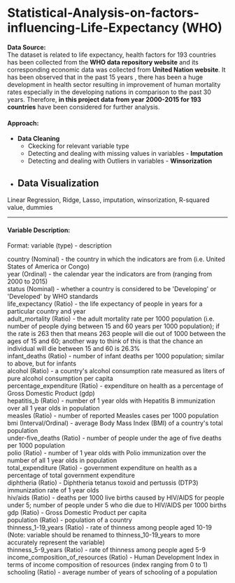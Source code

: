 # Statistical-Analysis-on-factors-influencing-Life-Expectancy (WHO)
**Data Source:**  
The dataset is related to life expectancy, health factors for 193 countries has been collected from the **WHO data repository website** and its corresponding economic data was collected from **United Nation website**. It has been observed that in the past 15 years , there has been a huge development in health sector resulting in improvement of human mortality rates especially in the developing nations in comparison to the past 30 years. Therefore, **in this project data from year 2000-2015 for 193 countries** have been considered for further analysis.

#### Approach:
- **Data Cleaning**
  - Ckecking for relevant variable type 
  - Detecting and dealing with missing values in variables - **Imputation**
  - Detecting and dealing with Outliers in variables - **Winsorization**
- **Data Visualization**
  - 


Linear Regression, Ridge, Lasso, imputation, winsorization, R-squared value, dummies



--------------------------
#### Variable Description:
Format: variable (type) - description

country (Nominal) - the country in which the indicators are from (i.e. United States of America or Congo)                       
year (Ordinal) - the calendar year the indicators are from (ranging from 2000 to 2015)                              
status (Nominal) - whether a country is considered to be 'Developing' or 'Developed' by WHO standards                                               
life_expectancy (Ratio) - the life expectancy of people in years for a particular country and year                                              
adult_mortality (Ratio) - the adult mortality rate per 1000 population (i.e. number of people dying between 15 and 60 years per 1000 population); if the rate is 263 then that means 263 people will die out of 1000 between the ages of 15 and 60; another way to think of this is that the chance an individual will die between 15 and 60 is 26.3%         
infant_deaths (Ratio) - number of infant deaths per 1000 population; similar to above, but for infants                            
alcohol (Ratio) - a country's alcohol consumption rate measured as liters of pure alcohol consumption per capita                                
percentage_expenditure (Ratio) - expenditure on health as a percentage of Gross Domestic Product (gdp)                                                      
hepatitis_b (Ratio) - number of 1 year olds with Hepatitis B immunization over all 1 year olds in population                                                                   
measles (Ratio) - number of reported Measles cases per 1000 population                                                      
bmi (Interval/Ordinal) - average Body Mass Index (BMI) of a country's total population                    
under-five_deaths (Ratio) - number of people under the age of five deaths per 1000 population                             
polio (Ratio) - number of 1 year olds with Polio immunization over the number of all 1 year olds in population                                  
total_expenditure (Ratio) - government expenditure on health as a percentage of total government expenditure                    
diphtheria (Ratio) - Diphtheria tetanus toxoid and pertussis (DTP3) immunization rate of 1 year olds                                  
hiv/aids (Ratio) - deaths per 1000 live births caused by HIV/AIDS for people under 5; number of people under 5 who die due to HIV/AIDS per 1000 births                        
gdp (Ratio) - Gross Domestic Product per capita                         
population (Ratio) - population of a country                              
thinness_1-19_years (Ratio) - rate of thinness among people aged 10-19 (Note: variable should be renamed to thinness_10-19_years to more accurately represent the variable)   
thinness_5-9_years (Ratio) - rate of thinness among people aged 5-9                             
income_composition_of_resources (Ratio) - Human Development Index in terms of income composition of resources (index ranging from 0 to 1)                                     
schooling (Ratio) - average number of years of schooling of a population                          
